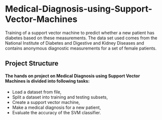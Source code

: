 # Medical-Diagnosis-using-Support-Vector-Machines
Training of a support vector machine to predict whether a new patient has diabetes based on these measurements. The data set used comes from the National Institute of Diabetes and Digestive and Kidney Diseases and contains anonymous diagnostic measurements for a set of female patients.

## Project Structure
#### The hands on project on Medical Diagnosis using Support Vector Machines is divided into following tasks:

- Load a dataset from file,
- Split a dataset into training and testing subsets,
- Create a support vector machine,
- Make a medical diagnosis for a new patient,
- Evaluate the accuracy of the SVM classifier.
